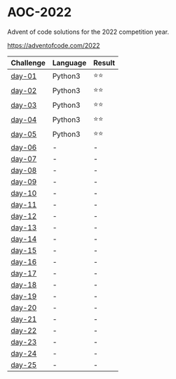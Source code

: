 # AOC-2022
Advent of code solutions for the 2022 competition year.

https://adventofcode.com/2022

| Challenge                  | Language | Result |
| -------------------------- | -------- | ------ |
| [day-01](solutions/day-01) | Python3  | ⭐⭐    |
| [day-02](solutions/day-02) | Python3  | ⭐⭐    |
| [day-03](solutions/day-03) | Python3  | ⭐⭐    |
| [day-04](solutions/day-04) | Python3  | ⭐⭐    |
| [day-05](solutions/day-05) | Python3  | ⭐⭐    |
| [day-06](solutions/day-06) | - | - |
| [day-07](solutions/day-07) | - | - |
| [day-08](solutions/day-08) | - | - |
| [day-09](solutions/day-09) | - | - |
| [day-10](solutions/day-10) | - | - |
| [day-11](solutions/day-11) | - | - |
| [day-12](solutions/day-12) | - | - |
| [day-13](solutions/day-13) | - | - |
| [day-14](solutions/day-14) | - | - |
| [day-15](solutions/day-15) | - | - |
| [day-16](solutions/day-16) | - | - |
| [day-17](solutions/day-17) | - | - |
| [day-18](solutions/day-18) | - | - |
| [day-19](solutions/day-19) | - | - |
| [day-20](solutions/day-20) | - | - |
| [day-21](solutions/day-21) | - | - |
| [day-22](solutions/day-22) | - | - |
| [day-23](solutions/day-23) | - | - |
| [day-24](solutions/day-24) | - | - |
| [day-25](solutions/day-25) | - | - |